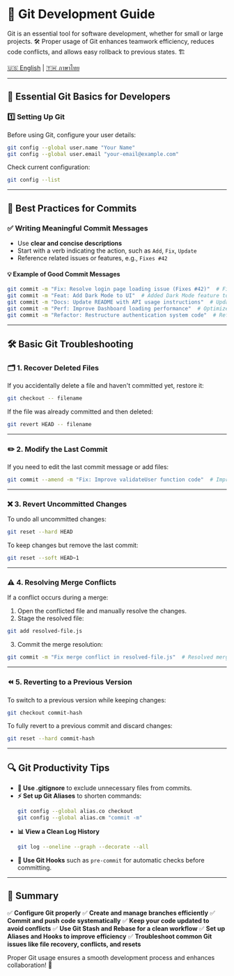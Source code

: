 # **🚀 Git Development Guide**

Git is an essential tool for software development, whether for small or large projects. 🛠️ Proper usage of Git enhances teamwork efficiency, reduces code conflicts, and allows easy rollback to previous states. 🏗️

[🇺🇸 English](README.md) | [🇹🇭 ภาษาไทย](README_th.md)

---

## **📌 Essential Git Basics for Developers**

### **1️⃣ Setting Up Git**
Before using Git, configure your user details:

```sh
git config --global user.name "Your Name"
git config --global user.email "your-email@example.com"
```

Check current configuration:
```sh
git config --list
```

---

## **📑 Best Practices for Commits**

### **✅ Writing Meaningful Commit Messages**
- Use **clear and concise descriptions**
- Start with a verb indicating the action, such as `Add`, `Fix`, `Update`
- Reference related issues or features, e.g., `Fixes #42`

#### **💡 Example of Good Commit Messages**
```sh
git commit -m "Fix: Resolve login page loading issue (Fixes #42)"  # Fixed login page loading issue (Fixes #42)
git commit -m "Feat: Add Dark Mode to UI"  # Added Dark Mode feature to UI
git commit -m "Docs: Update README with API usage instructions"  # Updated README with API usage details
git commit -m "Perf: Improve Dashboard loading performance"  # Optimized Dashboard loading speed
git commit -m "Refactor: Restructure authentication system code"  # Refactored authentication system code structure
```

---

## **🛠️ Basic Git Troubleshooting**

### **🗂️ 1. Recover Deleted Files**
If you accidentally delete a file and haven't committed yet, restore it:
```sh
git checkout -- filename
```

If the file was already committed and then deleted:
```sh
git revert HEAD -- filename
```

---

### **✏️ 2. Modify the Last Commit**
If you need to edit the last commit message or add files:
```sh
git commit --amend -m "Fix: Improve validateUser function code"  # Improved validateUser function code
```

---

### **❌ 3. Revert Uncommitted Changes**
To undo all uncommitted changes:
```sh
git reset --hard HEAD
```

To keep changes but remove the last commit:
```sh
git reset --soft HEAD~1
```

---

### **⚠️ 4. Resolving Merge Conflicts**
If a conflict occurs during a merge:
1. Open the conflicted file and manually resolve the changes.
2. Stage the resolved file:
```sh
git add resolved-file.js
```
3. Commit the merge resolution:
```sh
git commit -m "Fix merge conflict in resolved-file.js"  # Resolved merge conflict in resolved-file.js
```

---

### **⏪ 5. Reverting to a Previous Version**
To switch to a previous version while keeping changes:
```sh
git checkout commit-hash
```

To fully revert to a previous commit and discard changes:
```sh
git reset --hard commit-hash
```

---

## **🔍 Git Productivity Tips**

- **🛑 Use .gitignore** to exclude unnecessary files from commits.
- **⚡ Set up Git Aliases** to shorten commands:
  ```sh
  git config --global alias.co checkout
  git config --global alias.cm "commit -m"
  ```
- **📊 View a Clean Log History**
  ```sh
  git log --oneline --graph --decorate --all
  ```
- **🔄 Use Git Hooks** such as `pre-commit` for automatic checks before committing.

---

## **🎯 Summary**
✅ **Configure Git properly**
✅ **Create and manage branches efficiently**
✅ **Commit and push code systematically**
✅ **Keep your code updated to avoid conflicts**
✅ **Use Git Stash and Rebase for a clean workflow**
✅ **Set up Aliases and Hooks to improve efficiency**
✅ **Troubleshoot common Git issues like file recovery, conflicts, and resets**

Proper Git usage ensures a smooth development process and enhances collaboration! 🚀

